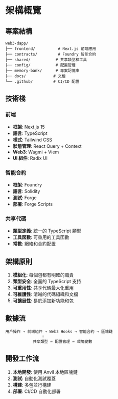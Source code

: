 # 架構概覽

## 專案結構

```
web3-dapp/
├── frontend/          # Next.js 前端應用
├── contracts/         # Foundry 智能合約
├── shared/           # 共享類型和工具
├── config/           # 配置管理
├── memory-bank/      # 專案記憶庫
├── docs/            # 文檔
└── .github/         # CI/CD 配置
```

## 技術棧

### 前端
- **框架**: Next.js 15
- **語言**: TypeScript
- **樣式**: Tailwind CSS
- **狀態管理**: React Query + Context
- **Web3**: Wagmi + Viem
- **UI 組件**: Radix UI

### 智能合約
- **框架**: Foundry
- **語言**: Solidity
- **測試**: Forge
- **部署**: Forge Scripts

### 共享代碼
- **類型定義**: 統一的 TypeScript 類型
- **工具函數**: 可重用的工具函數
- **常數**: 網絡和合約配置

## 架構原則

1. **模組化**: 每個包都有明確的職責
2. **類型安全**: 全面的 TypeScript 支持
3. **可重用性**: 共享代碼最大化重用
4. **可維護性**: 清晰的代碼組織和文檔
5. **可擴展性**: 易於添加新功能和包

## 數據流

```
用戶操作 → 前端組件 → Web3 Hooks → 智能合約 → 區塊鏈
                ↓
            共享類型 ← 配置管理 ← 環境變數
```

## 開發工作流

1. **本地開發**: 使用 Anvil 本地區塊鏈
2. **測試**: 自動化測試覆蓋
3. **構建**: 多包並行構建
4. **部署**: CI/CD 自動化部署